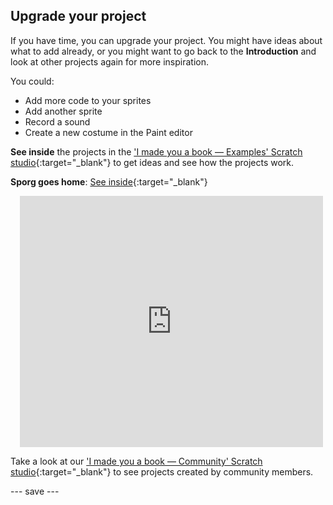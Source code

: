 ## Upgrade your project

If you have time, you can upgrade your project. You might have ideas about what to add already, or you might want to go back to the **Introduction** and look at other projects again for more inspiration.

You could:
- Add more code to your sprites
- Add another sprite
- Record a sound 
- Create a new costume in the Paint editor

**See inside** the projects in the ['I made you a book — Examples' Scratch studio](https://scratch.mit.edu/studios/29082370){:target="_blank"} to get ideas and see how the projects work.

**Sporg goes home**: [See inside](https://scratch.mit.edu/projects/499498152/editor){:target="_blank"}
<div class="scratch-preview" style="margin-left: 15px;">
  <iframe allowtransparency="true" width="485" height="402" src="https://scratch.mit.edu/projects/embed/499498152/?autostart=false" frameborder="0"></iframe>
</div>

Take a look at our ['I made you a book — Community' Scratch studio](https://scratch.mit.edu/studios/29092393/){:target="_blank"} to see projects created by community members.

--- save ---

